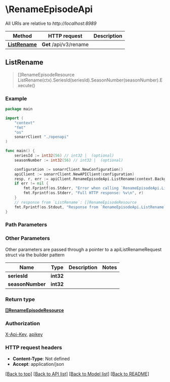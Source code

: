 # \RenameEpisodeApi

All URIs are relative to *http://localhost:8989*

Method | HTTP request | Description
------------- | ------------- | -------------
[**ListRename**](RenameEpisodeApi.md#ListRename) | **Get** /api/v3/rename | 



## ListRename

> []RenameEpisodeResource ListRename(ctx).SeriesId(seriesId).SeasonNumber(seasonNumber).Execute()



### Example

```go
package main

import (
    "context"
    "fmt"
    "os"
    sonarrClient "./openapi"
)

func main() {
    seriesId := int32(56) // int32 |  (optional)
    seasonNumber := int32(56) // int32 |  (optional)

    configuration := sonarrClient.NewConfiguration()
    apiClient := sonarrClient.NewAPIClient(configuration)
    resp, r, err := apiClient.RenameEpisodeApi.ListRename(context.Background()).SeriesId(seriesId).SeasonNumber(seasonNumber).Execute()
    if err != nil {
        fmt.Fprintf(os.Stderr, "Error when calling `RenameEpisodeApi.ListRename``: %v\n", err)
        fmt.Fprintf(os.Stderr, "Full HTTP response: %v\n", r)
    }
    // response from `ListRename`: []RenameEpisodeResource
    fmt.Fprintf(os.Stdout, "Response from `RenameEpisodeApi.ListRename`: %v\n", resp)
}
```

### Path Parameters



### Other Parameters

Other parameters are passed through a pointer to a apiListRenameRequest struct via the builder pattern


Name | Type | Description  | Notes
------------- | ------------- | ------------- | -------------
 **seriesId** | **int32** |  | 
 **seasonNumber** | **int32** |  | 

### Return type

[**[]RenameEpisodeResource**](RenameEpisodeResource.md)

### Authorization

[X-Api-Key](../README.md#X-Api-Key), [apikey](../README.md#apikey)

### HTTP request headers

- **Content-Type**: Not defined
- **Accept**: application/json

[[Back to top]](#) [[Back to API list]](../README.md#documentation-for-api-endpoints)
[[Back to Model list]](../README.md#documentation-for-models)
[[Back to README]](../README.md)

